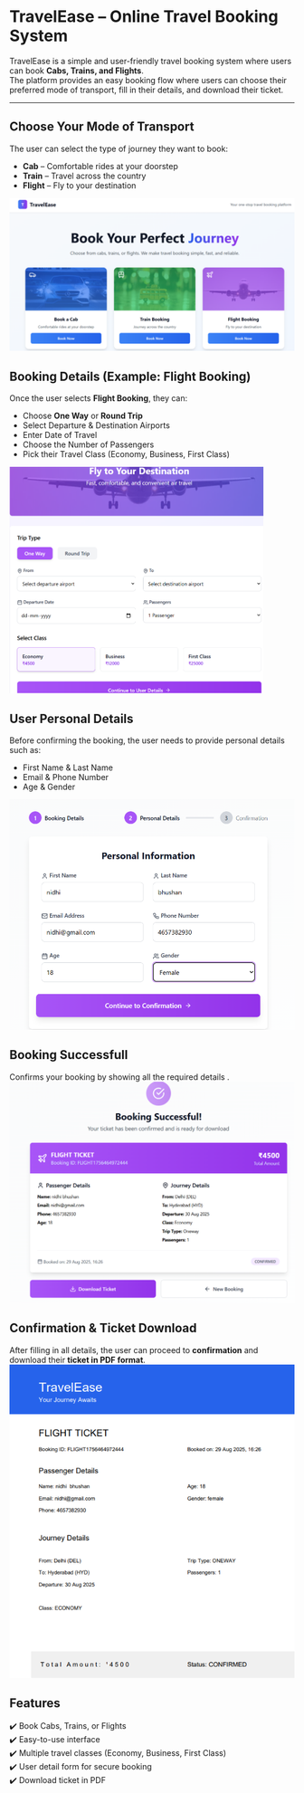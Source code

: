 # TravelEase – Online Travel Booking System  

TravelEase is a simple and user-friendly travel booking system where users can book **Cabs, Trains, and Flights**.  
The platform provides an easy booking flow where users can choose their preferred mode of transport, fill in their details, and download their ticket.  

---

## Choose Your Mode of Transport  
The user can select the type of journey they want to book:  
- **Cab** – Comfortable rides at your doorstep  
- **Train** – Travel across the country  
- **Flight** – Fly to your destination  

![Choose Transport](./ss1.png)

## Booking Details (Example: Flight Booking)  
Once the user selects **Flight Booking**, they can:  
- Choose **One Way** or **Round Trip**  
- Select Departure & Destination Airports
- Enter Date of Travel 
- Choose the Number of Passengers
- Pick their Travel Class (Economy, Business, First Class)  
<img src="./ss2.png" alt="Flight Booking Form" height="400"/>

##  User Personal Details  
Before confirming the booking, the user needs to provide personal details such as:  
- First Name & Last Name  
- Email & Phone Number  
- Age & Gender  

![User Details Form](./ss3.png)

## Booking Successfull
Confirms your booking by showing all the required details .
![Booking confirmation ](./ss4.png)

## Confirmation & Ticket Download  
After filling in all details, the user can proceed to **confirmation** and download their **ticket in PDF format**.  
![Ticket downloaded pdf ](./ss5.png)

## Features  
✔️ Book Cabs, Trains, or Flights  
✔️ Easy-to-use interface  
✔️ Multiple travel classes (Economy, Business, First Class)  
✔️ User detail form for secure booking  
✔️ Download ticket in PDF  

